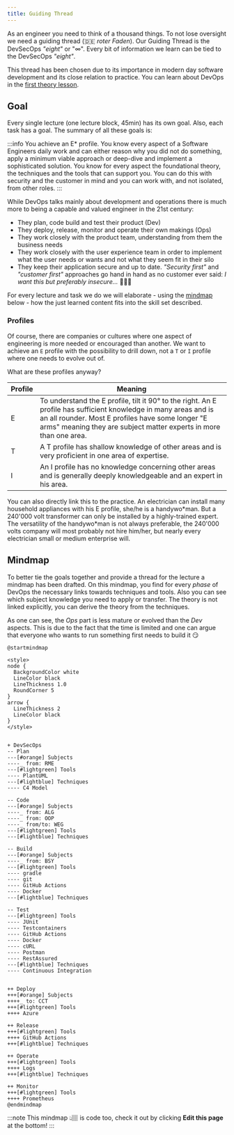 ```yaml
---
title: Guiding Thread
---
```


As an engineer you need to think of a thousand things. To not lose oversight we need a guiding thread (🇩🇪 _roter Faden_). Our Guiding Thread is the DevSecOps _"eight"_ or "∞". Every bit of information we learn can be tied to the DevSecOps _"eight"_.

This thread has been chosen due to its importance in modern day software development and its close relation to practice. You can learn about DevOps in the [first theory lesson](theory/devops).

## Goal
Every single lecture (one lecture block, 45min) has its own goal. Also, each task has a goal. The summary of all these goals is:

:::info
You achieve an E* profile. You know every aspect of a Software Engineers daily work and can either reason why you did not do something, apply a minimum viable approach or deep-dive and implement a sophisticated solution. You know for every aspect the foundational theory, the techniques and the tools that can support you. You can do this with security and the customer in mind and you can work with, and not isolated, from other roles.
:::

While DevOps talks mainly about development and operations there is much more to being a capable and valued engineer in the 21st century:

* They plan, code build and test their product (Dev)
* They deploy, release, monitor and operate their own makings (Ops)
* They work closely with the product team, understanding from them the business needs
* They work closely with the user experience team in order to implement what the user needs or wants and not what they seem fit in their silo
* They keep their application secure and up to date. _"Security first"_ and _"customer first"_ approaches go hand in hand as no customer ever said: _I want this but preferably insecure..._ 🤦🏽‍♀️

For every lecture and task we do we will elaborate - using the [mindmap](#mindmap) below - how the just learned content fits into the skill set described.

### Profiles
Of course, there are companies or cultures where one aspect of engineering is more needed or encouraged than another. We want to achieve an `E` profile with the possibility to drill down, not a `T` or `I` profile where one needs to evolve out of.

What are these profiles anyway?

|Profile|Meaning|
|-|-|
|E|To understand the E profile, tilt it 90° to the right. An E profile has sufficient knowledge in many areas and is an all rounder. Most E profiles have some longer "E arms" meaning they are subject matter experts in more than one area.|
|T|A T profile has shallow knowledge of other areas and is very proficient in one area of expertise.|
|I|An I profile has no knowledge concerning other areas and is generally deeply knowledgeable and an expert in his area.|

You can also directly link this to the practice. An electrician can install many household appliances with his E profile, she/he is a handywo\*man. But a 240'000 volt transformer can only be installed by a highly-trained expert. The versatility of the handywo\*man is not always preferable, the 240'000 volts company will most probably not hire him/her, but nearly every electrician small or medium enterprise will.

## Mindmap

To better tie the goals together and provide a thread for the lecture a mindmap has been drafted. On this mindmap, you find for every _phase_ of DevOps the necessary links towards techniques and tools. Also you can see which subject knowledge you need to apply or transfer. The theory is not linked explicitly, you can derive the theory from the techniques.

As one can see, the _Ops_ part is less mature or evolved than the _Dev_ aspects. This is due to the fact that the time is limited and one can argue that everyone who wants to run something first needs to build it 😏

```plantuml
@startmindmap

<style>
node {
  BackgroundColor white
  LineColor black
  LineThickness 1.0
  RoundCorner 5
}
arrow {
  LineThickness 2
  LineColor black
}
</style>


+ DevSecOps
-- Plan
---[#orange] Subjects
----_ from: RME
---[#lightgreen] Tools
---- PlantUML
---[#lightblue] Techniques
---- C4 Model

-- Code
---[#orange] Subjects
----_ from: ALG
----_ from: OOP
----_ from/to: WEG
---[#lightgreen] Tools
---[#lightblue] Techniques

-- Build
---[#orange] Subjects
----_ from: BSY
---[#lightgreen] Tools
---- gradle
---- git
---- GitHub Actions
---- Docker
---[#lightblue] Techniques

-- Test
---[#lightgreen] Tools
---- JUnit
---- Testcontainers
---- GitHub Actions
---- Docker
---- cURL
---- Postman
---- RestAssured
---[#lightblue] Techniques
---- Continuous Integration


++ Deploy
+++[#orange] Subjects
++++_ to: CCT
+++[#lightgreen] Tools
++++ Azure

++ Release
+++[#lightgreen] Tools
++++ GitHub Actions
+++[#lightblue] Techniques

++ Operate
+++[#lightgreen] Tools
++++ Logs
+++[#lightblue] Techniques

++ Monitor
+++[#lightgreen] Tools
++++ Prometheus
@endmindmap

```

:::note
This mindmap 👆🏽 is code too, check it out by clicking **Edit this page** at the bottom!
:::